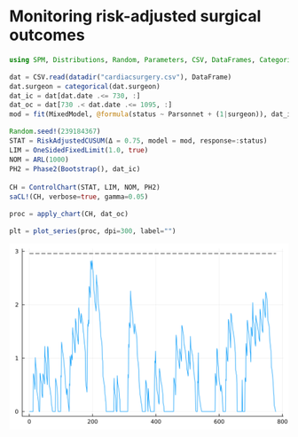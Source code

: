 # Monitoring risk-adjusted surgical outcomes

```julia
using SPM, Distributions, Random, Parameters, CSV, DataFrames, CategoricalArrays, MixedModels, Plots
```

```julia
dat = CSV.read(datadir("cardiacsurgery.csv"), DataFrame)
dat.surgeon = categorical(dat.surgeon)
dat_ic = dat[dat.date .<= 730, :]
dat_oc = dat[730 .< dat.date .<= 1095, :]
mod = fit(MixedModel, @formula(status ~ Parsonnet + (1|surgeon)), dat_ic, Bernoulli())
```

```julia
Random.seed!(239184367)
STAT = RiskAdjustedCUSUM(Δ = 0.75, model = mod, response=:status)
LIM = OneSidedFixedLimit(1.0, true)
NOM = ARL(1000)
PH2 = Phase2(Bootstrap(), dat_ic)

CH = ControlChart(STAT, LIM, NOM, PH2)
saCL!(CH, verbose=true, gamma=0.05)
```

```julia
proc = apply_chart(CH, dat_oc)
```

```julia
plt = plot_series(proc, dpi=300, label="")
```

![example-risk-adjusted](./assets/img/example-risk-adjusted.png)
